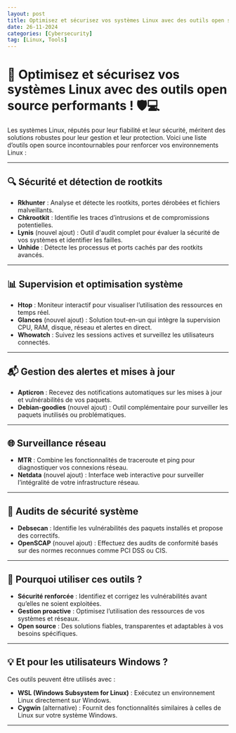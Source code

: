 ```yaml
---
layout: post
title: Optimisez et sécurisez vos systèmes Linux avec des outils open source performants !
date: 26-11-2024
categories: [Cybersecurity]
tag: [Linux, Tools]
---
```


# 🚀 Optimisez et sécurisez vos systèmes Linux avec des outils open source performants ! 🛡️💻

Les systèmes Linux, réputés pour leur fiabilité et leur sécurité, méritent des solutions robustes pour leur gestion et leur protection. Voici une liste d’outils open source incontournables pour renforcer vos environnements Linux :

---

## 🔍 Sécurité et détection de rootkits

- **Rkhunter** : Analyse et détecte les rootkits, portes dérobées et fichiers malveillants.  
- **Chkrootkit** : Identifie les traces d’intrusions et de compromissions potentielles.  
- **Lynis** (nouvel ajout) : Outil d'audit complet pour évaluer la sécurité de vos systèmes et identifier les failles.  
- **Unhide** : Détecte les processus et ports cachés par des rootkits avancés.  

---

## 📊 Supervision et optimisation système

- **Htop** : Moniteur interactif pour visualiser l’utilisation des ressources en temps réel.  
- **Glances** (nouvel ajout) : Solution tout-en-un qui intègre la supervision CPU, RAM, disque, réseau et alertes en direct.  
- **Whowatch** : Suivez les sessions actives et surveillez les utilisateurs connectés.  

---

## 📬 Gestion des alertes et mises à jour

- **Apticron** : Recevez des notifications automatiques sur les mises à jour et vulnérabilités de vos paquets.  
- **Debian-goodies** (nouvel ajout) : Outil complémentaire pour surveiller les paquets inutilisés ou problématiques.  

---

## 🌐 Surveillance réseau

- **MTR** : Combine les fonctionnalités de traceroute et ping pour diagnostiquer vos connexions réseau.  
- **Netdata** (nouvel ajout) : Interface web interactive pour surveiller l’intégralité de votre infrastructure réseau.  

---

## 🔐 Audits de sécurité système

- **Debsecan** : Identifie les vulnérabilités des paquets installés et propose des correctifs.  
- **OpenSCAP** (nouvel ajout) : Effectuez des audits de conformité basés sur des normes reconnues comme PCI DSS ou CIS.  

---

## 🎯 Pourquoi utiliser ces outils ?

- **Sécurité renforcée** : Identifiez et corrigez les vulnérabilités avant qu’elles ne soient exploitées.  
- **Gestion proactive** : Optimisez l’utilisation des ressources de vos systèmes et réseaux.  
- **Open source** : Des solutions fiables, transparentes et adaptables à vos besoins spécifiques.  

---

## 💡 Et pour les utilisateurs Windows ?

Ces outils peuvent être utilisés avec :  

- **WSL (Windows Subsystem for Linux)** : Exécutez un environnement Linux directement sur Windows.  
- **Cygwin** (alternative) : Fournit des fonctionnalités similaires à celles de Linux sur votre système Windows.  

---
